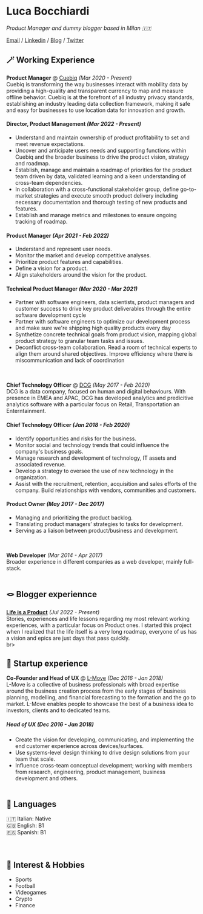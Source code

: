 # Luca Bocchiardi

_Product Manager and dummy blogger based in Milan 🇮🇹_ <br>

[Email](mailto:luca.bocchiardi@gmail.com) / [Linkedin](https://www.linkedin.com/in/lucabocchiardi/) / [Blog](https://lifeisaproduct.substack.com) / [Twitter](https://twitter.com/lukab_89)

## 🪄 Working Experience

**Product Manager** @ [Cuebiq](https://cuebiq.com) _(Mar 2020 - Present)_ <br>
Cuebiq is transforming the way businesses interact with mobility data by providing a high-quality and transparent currency to map and measure offline behavior. Cuebiq is at the forefront of all industry privacy standards, establishing an industry leading data collection framework, making it safe and easy for businesses to use location data for innovation and growth.<br>
#### Director, Product Management _(Mar 2022 - Present)_ <br>
- Understand and maintain ownership of product profitability to set and meet revenue expectations.
- Uncover and anticipate users needs and supporting functions within Cuebiq and the broader business to drive the product vision, strategy and roadmap.
- Establish, manage and maintain a roadmap of priorities for the product team driven by data, validated learning and a keen understanding of cross-team dependencies.
- In collaboration with a cross-functional stakeholder group, define go-to-market strategies and execute smooth product delivery including necessary documentation and thorough testing of new products and features.
- Establish and manage metrics and milestones to ensure ongoing tracking of roadmap.<br>

#### Product Manager _(Apr 2021 - Feb 2022)_ <br>
- Understand and represent user needs.
- Monitor the market and develop competitive analyses.
- Prioritize product features and capabilities.
- Define a vision for a product.
- Align stakeholders around the vision for the product.<br>

#### Technical Product Manager _(Mar 2020 - Mar 2021)_ <br>
- Partner with software engineers, data scientists, product managers and customer success to drive key product deliverables through the entire software development cycle
- Partner with software engineers to optimize our development process and make sure we're shipping high quality products every day
- Synthetize concrete technical goals from product vision, mapping global product strategy to granular team tasks and issues.
- Deconflict cross-team collaboration. Read a room of technical experts to align them around shared objectives. Improve efficiency where there is miscommunication and lack of coordination
<br><br><br>

**Chief Technology Officer** @ [DCG](https://dcg.net/) _(May 2017 - Feb 2020)_ <br>
DCG is a data company, focused on human and digital behaviours. With presence in EMEA and APAC, DCG has developed analytics and predicitive analytics software with a particular focus on Retail, Transportation an Enterntainment.<br>
#### Chief Technology Officer _(Jan 2018 - Feb 2020)_ <br>
- Identify opportunities and risks for the business.
- Monitor social and technology trends that could influence the company's business goals.
- Manage research and development of technology, IT assets and associated revenue.
- Develop a strategy to oversee the use of new technology in the organization.
- Assist with the recruitment, retention, acquisition and sales efforts of the company. Build relationships with vendors, communities and customers.<br>

#### Product Owner _(May 2017 - Dec 2017)_ <br>
- Managing and prioritizing the product backlog.
- Translating product managers’ strategies to tasks for development.
- Serving as a liaison between product/business and development.
<br><br><br>

**Web Developer** _(Mar 2014 - Apr 2017)_ <br>
Broader experience in different companies as a web developer, mainly full-stack.
<br><br>

## 🪢 Blogger experiennce

**[Life is a Product](https://lifeisaproduct.substack.com)** _(Jul 2022 - Present)_ <br>
Stories, experiences and life lessons regarding my most relevant working experiences, with a particular focus on Product ones. I started this project when I realized that the life itself is a very long roadmap, everyone of us has a vision and epics are just days that pass quickly.
<br>br>

## 🔭 Startup experience

**Co-Founder and Head of UX** @ [L-Move](https://www.l-move.net) _(Dec 2016 - Jan 2018)_ <br>
L-Move is a collective of business professionals with broad expertise around the business creation process from the early stages of business planning, modelling, and financial forecasting to the formation and the go to market. L-Move enables people to showcase the best of a business idea to investors, clients and to dedicated teams.<br>
##### Head of UX _(Dec 2016 - Jan 2018)_ <br>
- Create the vision for developing, communicating, and implementing the end customer experience across devices/surfaces.
- Use systems-level design thinking to drive design solutions from your team that scale.
- Influence cross-team conceptual development; working with members from research, engineering, product management, business development and others.
<br><br>

## 🙊 Languages

🇮🇹 Italian: Native<br>
🇬🇧 English: B1<br>
🇪🇸 Spanish: B1<br>
<br><br>

## 🦸 Interest & Hobbies

- Sports
- Football
- Videogames
- Crypto
- Finance
